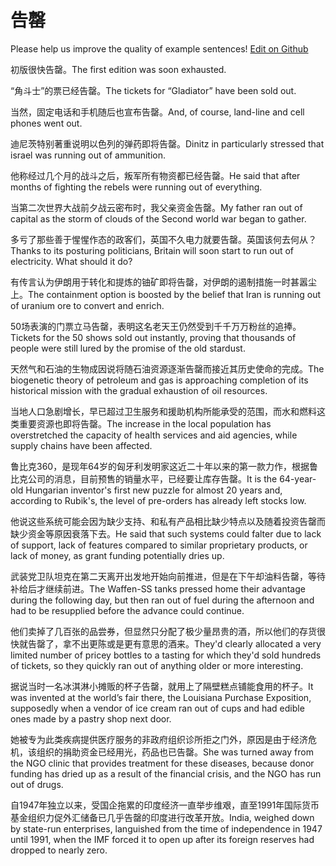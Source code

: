 # 告罄

Please help us improve the quality of example sentences! [Edit on Github](https://github.com/jiyushe/jiyu-example-sentence-source/blob/main/chinese/gaoqing.md)

<p><span class="chinese">初版很快告罄。</span><span class="english">The first edition was soon exhausted.</span></p>

<p><span class="chinese">“角斗士”的票已经告罄。</span><span class="english">The tickets for “Gladiator” have been sold out.</span></p>

<p><span class="chinese">当然，固定电话和手机随后也宣布告罄。</span><span class="english">And, of course, land-line and cell phones went out.</span></p>

<p><span class="chinese">迪尼茨特别著重说明以色列的弹药即将告罄。</span><span class="english">Dinitz in particularly stressed that israel was running out of ammunition.</span></p>

<p><span class="chinese">他称经过几个月的战斗之后，叛军所有物资都已经告罄。</span><span class="english">He said that after months of fighting the rebels were running out of everything.</span></p>

<p><span class="chinese">当第二次世界大战前夕战云密布时，我父亲资金告罄。</span><span class="english">My father ran out of capital as the storm of clouds of the Second world war began to gather.</span></p>

<p><span class="chinese">多亏了那些善于惺惺作态的政客们，英国不久电力就要告罄。英国该何去何从？</span><span class="english">Thanks to its posturing politicians, Britain will soon start to run out of electricity. What should it do?</span></p>

<p><span class="chinese">有传言认为伊朗用于转化和提炼的铀矿即将告罄，对伊朗的遏制措施一时甚嚣尘上。</span><span class="english">The containment option is boosted by the belief that Iran is running out of uranium ore to convert and enrich.</span></p>

<p><span class="chinese">50场表演的门票立马告罄，表明这名老天王仍然受到千千万万粉丝的追捧。</span><span class="english">Tickets for the 50 shows sold out instantly, proving that thousands of people were still lured by the promise of the old stardust.</span></p>

<p><span class="chinese">天然气和石油的生物成因说将随石油资源逐渐告罄而接近其历史使命的完成。</span><span class="english">The biogenetic theory of petroleum and gas is approaching completion of its historical mission with the gradual exhaustion of oil resources.</span></p>

<p><span class="chinese">当地人口急剧增长，早已超过卫生服务和援助机构所能承受的范围，而水和燃料这类重要资源也即将告罄。</span><span class="english">The increase in the local population has overstretched the capacity of health services and aid agencies, while supply chains have been affected.</span></p>

<p><span class="chinese">鲁比克360，是现年64岁的匈牙利发明家这近二十年以来的第一款力作，根据鲁比克公司的消息，目前预售的销量水平，已经要让库存告罄。</span><span class="english">It is the 64-year-old Hungarian inventor's first new puzzle for almost 20 years and, according to Rubik's, the level of pre-orders has already left stocks low.</span></p>

<p><span class="chinese">他说这些系统可能会因为缺少支持、和私有产品相比缺少特点以及随着投资告罄而缺少资金等原因衰落下去。</span><span class="english">He said that such systems could falter due to lack of support, lack of features compared to similar proprietary products, or lack of money, as grant funding potentially dries up.</span></p>

<p><span class="chinese">武装党卫队坦克在第二天离开出发地开始向前推进，但是在下午却油料告罄，等待补给后才继续前进。</span><span class="english">The Waffen-SS tanks pressed home their advantage during the following day, but then ran out of fuel during the afternoon and had to be resupplied before the advance could continue.</span></p>

<p><span class="chinese">他们卖掉了几百张的品尝券，但显然只分配了极少量昂贵的酒，所以他们的存货很快就告罄了，拿不出更陈或是更有意思的酒来。</span><span class="english">They'd clearly allocated a very limited number of pricey bottles to a tasting for which they'd sold hundreds of tickets, so they quickly ran out of anything older or more interesting.</span></p>

<p><span class="chinese">据说当时一名冰淇淋小摊贩的杯子告罄，就用上了隔壁糕点铺能食用的杯子。</span><span class="english">It was invented at the world’s fair there, the Louisiana Purchase Exposition, supposedly when a vendor of ice cream ran out of cups and had edible ones made by a pastry shop next door.</span></p>

<p><span class="chinese">她被专为此类疾病提供医疗服务的非政府组织诊所拒之门外，原因是由于经济危机，该组织的捐助资金已经用光，药品也已告罄。</span><span class="english">She was turned away from the NGO clinic that provides treatment for these diseases, because donor funding has dried up as a result of the financial crisis, and the NGO has run out of drugs.</span></p>

<p><span class="chinese">自1947年独立以来，受国企拖累的印度经济一直举步维艰，直至1991年国际货币基金组织力促外汇储备已几乎告罄的印度进行改革开放。</span><span class="english">India, weighed down by state-run enterprises, languished from the time of independence in 1947 until 1991, when the IMF forced it to open up after its foreign reserves had dropped to nearly zero.</span></p>

